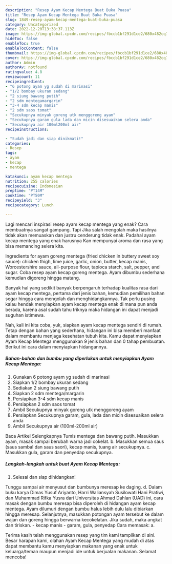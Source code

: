 ```yaml
---
description: "Resep Ayam Kecap Mentega Buat Buka Puasa"
title: "Resep Ayam Kecap Mentega Buat Buka Puasa"
slug: 1849-resep-ayam-kecap-mentega-buat-buka-puasa
category: Uncategorized
date: 2022-12-20T13:38:37.113Z
image: https://img-global.cpcdn.com/recipes/fbccb1bf291d1ce2/680x482cq70/ayam-kecap-mentega-foto-resep-utama.jpg
hideToc: false
enableToc: true
enableTocContent: false
thumbnail: https://img-global.cpcdn.com/recipes/fbccb1bf291d1ce2/680x482cq70/ayam-kecap-mentega-foto-resep-utama.jpg
cover: https://img-global.cpcdn.com/recipes/fbccb1bf291d1ce2/680x482cq70/ayam-kecap-mentega-foto-resep-utama.jpg
author: Admin
authorAv: notfound
ratingvalue: 4.8
reviewcount: 11
recipeingredient:
- "6 potong ayam yg sudah di marinasi"
- "1/2 bombay ukuran sedang"
- "2 siung bawang putih"
- "2 sdm mentegamargarin"
- "3-4 sdm kecap manis"
- "2 sdm saos tomat"
- "Secukupnya minyak goreng utk menggoreng ayam"
- "Secukupnya garam gula lada dan micin disesuaikan selera anda"
- "Secukupnya air 100ml200ml air"
recipeinstructions:

- "Sudah jadi dan siap dinikmati!"
categories:
- Resep
tags:
- ayam
- kecap
- mentega

katakunci: ayam kecap mentega 
nutrition: 255 calories
recipecuisine: Indonesian
preptime: "PT14M"
cooktime: "PT50M"
recipeyield: "3"
recipecategory: Lunch

---
```



Lagi mencari inspirasi resep ayam kecap mentega yang enak? Cara membuatnya sangat gampang. Tapi Jika salah mengolah maka hasilnya tidak akan memuaskan dan justru cenderung tidak enak. Padahal ayam kecap mentega yang enak harusnya Kan mempunyai aroma dan rasa yang bisa memancing selera kita.


Ingredients for ayam goreng mentega (fried chicken in buttery sweet soy sauce): chicken thigh, lime juice, garlic, onion, butter, kecap manis, Worcestershire sauce, all-purpose flour, tapioca starch, salt, pepper, and sugar. Coba resep ayam kecap goreng mentega. Ayam dibumbu sederhana kemudian digoreng hingga matang.

Banyak hal yang sedikit banyak berpengaruh terhadap kualitas rasa dari ayam kecap mentega, pertama dari jenis bahan, kemudian pemilihan bahan segar hingga cara mengolah dan menghidangkannya. Tak perlu pusing kalau hendak menyiapkan ayam kecap mentega enak di mana pun anda berada, karena asal sudah tahu triknya maka hidangan ini dapat menjadi suguhan istimewa.


Nah, kali ini kita coba, yuk, siapkan ayam kecap mentega sendiri di rumah. Tetap dengan bahan yang sederhana, hidangan ini bisa memberi manfaat dalam membantu menjaga kesehatan tubuh kita. Kamu dapat menyiapkan Ayam Kecap Mentega menggunakan 9 jenis bahan dan 0 tahap pembuatan. Berikut ini cara dalam menyiapkan hidangannya.

<!--inarticleads1-->

##### Bahan-bahan dan bumbu yang diperlukan untuk menyiapkan Ayam Kecap Mentega:

1. Gunakan 6 potong ayam yg sudah di marinasi
1. Siapkan 1/2 bombay ukuran sedang
1. Sediakan 2 siung bawang putih
1. Siapkan 2 sdm mentega/margarin
1. Persiapkan 3-4 sdm kecap manis
1. Persiapkan 2 sdm saos tomat
1. Ambil Secukupnya minyak goreng utk menggoreng ayam
1. Persiapkan Secukupnya garam, gula, lada dan micin disesuaikan selera anda
1. Ambil Secukupnya air (100ml-200ml air)


Baca Artikel Selengkapnya Tumis mentega dan bawang putih. Masukkan ayam, masak sampai berubah warna jadi cokelat. b. Masukkan semua saus (saus sambal dan saus saori), kecap manis, tuang air secukupnya. c. Masukkan gula, garam dan penyedap secukupnya. 

<!--inarticleads2-->

##### Langkah-langkah untuk buat Ayam Kecap Mentega:


1. Selesai dan siap dihidangkan!

Tunggu sampai air menyusut dan bumbunya meresap ke daging. d. Dalam buku karya Dimas Yusuf Ariyanto, Harri Waliansyah Susilowati Hani Pratiwi, dan Muhammad Rifka Yusra dari Universitas Ahmad Dahlan (UAD) ini, cara masak dengan bumbu meresap bisa diperoleh di hidangan ayam kecap mentega. Ayam dilumuri dengan bumbu halus lebih dulu lalu dibiarkan hingga meresap. Selanjutnya, masukkan potongan ayam tersebut ke dalam wajan dan goreng hingga berwarna kecokelatan. Jika sudah, maka angkat dan tiriskan. - kecap manis - garam, gula, penyedap Cara memasak: a. 

Terima kasih telah menggunakan resep yang tim kami tampilkan di sini. Besar harapan kami, olahan Ayam Kecap Mentega yang mudah di atas dapat membantu kamu menyiapkan makanan yang enak untuk keluarga/teman maupun menjadi ide untuk berjualan makanan. Selamat mencoba!
